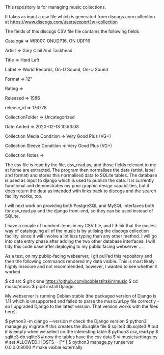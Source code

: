 This repository is for managing music collections.

It takes as input a csv file which is generated from discogs.com collection
at https://www.discogs.com/users/export?w=collection

The fields of this discogs CSV file file contains the following fields

Catalog# => WR007, ONUDP16, ON UDP16

Artist => Gary Clail And Tackhead

Title => Hard Left

Label => World Records, On-U Sound, On-U Sound

Format => 12"

Rating =>

Released => 1986

release_id => 176778

CollectionFolder => Uncategorized

Date Added => 2020-02-18 10:53:08

Collection Media Condition => Very Good Plus (VG+)

Collection Sleeve Condition => Very Good Plus (VG+)

Collection Notes =>

The csv file is read by the file, csv_read.py, and those fields relevant to me at home are
extracted. The program then normalises the data (artist, label and format) and stores
this normalised data to SQLite tables. The database is used as input to django which is
used to publish the data. It is currently functional and demonstrates my poor graphic
design capabilities, but it does return the data as intended with links back to discogs
and the search facility works, too.

I will next work on providing both PostgreSQL and MySQL interfaces both for csv_read.py
and the django front-end, so they can be used instead of SQLite.

I have a couple of hundred items in my CSV file, and I think that the easiest way of
cataloguing all of the music is by utilising the discogs collection facility, since
it will involve a lot less typing than any other method. I will go into data entry
phase after adding the two other database interfaces. I will tidy this code base after
deploying to my public facing webserver ...

As a test, on my public-facing webserver, I git pull'ed this repository and then the
following commands rendered my data visible. This is most likely highly insecure and
not recommended, however, I wanted to see whether it worked.

$ cd src
$ git clone https://github.com/bobblestiltskin/music
$ cd music/music
$ pip3 install Django

My webserver is running Debian stable (the packaged version of Django is 1.11 which
is unsupported and failed to parse the music/url.py file correctly - so I upgraded
Django to the latest version. That version works with the files here).

$ python3 -m django --version # check the Django version
$ python3 manage.py migrate # this creates the db.sqlite file
$ sqlite3 db.sqlite3  # but it is empty when we select on the interesting table
$ python3 csv_read.py <path-to-my-csv-file>
$ sqlite3 db.sqlite3 # now the tables have the csv data
$ vi music/settings.py # set ALLOWED_HOSTS = ['*']
$ python3 manage.py runserver 0.0.0.0:8000 # make visible externally
